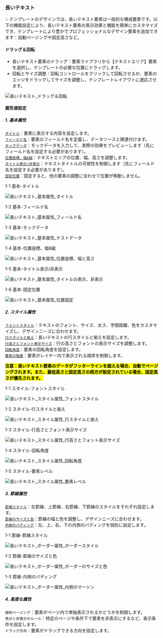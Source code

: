 ### 長いテキスト

<aside>
💡 テンプレートのデザインでは、長いテキスト要素は一般的な構成要素です。以下の機能設定により、長いテキスト要素の表示効果と機能を簡単にカスタマイズでき、テンプレートにより豊かでプロフェッショナルなデザイン要素を追加できます：自動ページングや固定高さなど。
</aside>

#### ドラッグ＆回転

- 長いテキスト要素のドラッグ：要素ライブラリから【テキストエリア】要素を選択し、テンプレートの必要な位置にドラッグします。
- 回転とサイズ調整：回転コントロールをクリックして回転させるか、要素のエッジをドラッグしてサイズを調整し、テンプレートレイアウトに適応させます。

![長いテキスト_ドラッグ＆回転](../_images/jp/長いテキスト_ドラッグ＆回転.gif)

#### 属性値設定

##### 1. 基本属性
[`タイトル`](#longtext-title)：要素に表示する内容を設定します。<br/>
[`フィールド名`](#longtext-field)：要素のフィールド名を定義し、データソースと関連付けます。<br/>
[`モックデータ`](#longtext-test-data)：モックデータを入力して、実際の効果をプレビューします（先にフィールド名を設定する必要があります）。<br/>
[`位置座標、幅&縦`](#longtext-position-width-height)：テキストエリアの位置、幅、高さを調整します。<br/>
[`タイトル表示/非表示`](#longtext-show-title)：テキストタイトルの可視性を制御します（先にフィールド名を設定する必要があります）。<br/>
[`固定位置`](#longtext-position-width-height-fixed)：固定すると、他の要素の調整に合わせて位置が移動しません。<br/>

<div id="longtext-title">
<div style="display: flex;justify-content: left;"><span>1-1 基本-タイトル</span></div>

![長いテキスト_基本属性_タイトル](../_images/jp/長いテキスト_基本属性_タイトル.gif)
</div>

<div id="longtext-field">
<div style="display: flex;justify-content: left;"><span>1-2 基本-フィールド名</span></div>

![長いテキスト_基本属性_フィールド名](../_images/jp/長いテキスト_基本属性_フィールド名.gif)
</div>

<div id="longtext-test-data">
<div style="display: flex;justify-content: left;"><span>1-3 基本-モックデータ</span></div>

![長いテキスト_基本属性_テストデータ](../_images/jp/長いテキスト_基本属性_テストデータ.gif)
</div>

<div id="longtext-position-width-height">
<div style="display: flex;justify-content: left;"><span>1-4 基本-位置座標、幅&縦</span></div>

![長いテキスト_基本属性_位置座標、幅と高さ](../_images/jp/長いテキスト_基本属性_位置座標、幅と高さ.gif)
</div>

<div id="longtext-show-title">
<div style="display: flex;justify-content: left;"><span>1-5 基本-タイトル表示/非表示</span></div>

![長いテキスト_基本属性_タイトルの表示、非表示](../_images/jp/長いテキスト_基本属性_タイトルの表示、非表示.gif)
</div>

<div id="longtext-position-width-height-fixed">
<div style="display: flex;justify-content: left;"><span>1-6 基本-固定位置</span></div>

![長いテキスト_基本属性_位置固定](../_images/jp/長いテキスト_基本属性_位置固定.gif)
</div>

##### 2. スタイル属性
[`フォントスタイル`](#longtext-fonttype)：テキストのフォント、サイズ、太さ、字間距離、色をカスタマイズし、デザインニーズに合わせます。<br/>
[`行スタイルと揃え`](#longtext-backgroundalign)：長いテキストの行スタイルと揃えを設定します。<br/>
[`行高さとフォント表示サイズ`](#longtext-lineheight)：行の高さとフォントの表示サイズを調整します。<br/>
[`回転角度`](#longtext-rotationangle)：要素の回転角度を設定します。<br/>
[`要素の階層`](#longtext-elementlevel)：要素がレイヤー内で表示される順序を制御します。<br/>

<mark>**注意：長いテキスト要素のデータがフッターラインを超える場合、自動でページングされます。また、最低高さと固定高さの両方が設定されている場合、固定高さが優先されます。**</mark>

<div id="longtext-fonttype">
<div style="display: flex;justify-content: left;"><span>1-1 スタイル-フォントスタイル</span></div>

![長いテキスト_スタイル属性_フォントスタイル](../_images/jp/長いテキスト_スタイル属性_フォントスタイル.gif)
</div>

<div id="longtext-backgroundalign">
<div style="display: flex;justify-content: left;"><span>1-2 スタイル-行スタイルと揃え</span></div>

![長いテキスト_スタイル属性_行スタイルと揃え](../_images/jp/長いテキスト_スタイル属性_行スタイルと揃え.gif)
</div>

<div id="longtext-lineheight">
<div style="display: flex;justify-content: left;"><span>1-3 スタイル-行高さとフォント表示サイズ</span></div>

![長いテキスト_スタイル属性_行高さとフォント表示サイズ](../_images/jp/長いテキスト_スタイル属性_行高さとフォント表示サイズ.gif)
</div>

<div id="longtext-rotationangle">
<div style="display: flex;justify-content: left;"><span>1-4 スタイル-回転角度</span></div>

![長いテキスト_スタイル属性_回転角度](../_images/jp/長いテキスト_スタイル属性_回転角度.gif)
</div>

<div id="longtext-elementlevel">
<div style="display: flex;justify-content: left;"><span>1-5 スタイル-要素レベル</span></div>

![長いテキスト_スタイル属性_要素レベル](../_images/jp/長いテキスト_スタイル属性_要素レベル.gif)
</div>

##### 3. 罫線属性
[`罫線スタイル`](#longtext-bordertype)：左罫線、上罫線、右罫線、下罫線のスタイルをそれぞれ設定します。<br/>
[`罫線のサイズと色`](#longtext-bordercolor)：罫線の幅と色を調整し、デザインニーズに合わせます。<br/>
[`内側のパディング`](#longtext-insidemargin)：左、上、右、下の内側のパディングを個別に設定します。<br/>

<div id="longtext-bordertype">
<div style="display: flex;justify-content: left;"><span>1-1 罫線-罫線スタイル</span></div>

![長いテキスト_ボーダー属性_ボーダースタイル](../_images/jp/長いテキスト_ボーダー属性_ボーダースタイル.gif)
</div>

<div id="longtext-bordercolor">
<div style="display: flex;justify-content: left;"><span>1-2 罫線-罫線のサイズと色</span></div>

![長いテキスト_ボーダー属性_ボーダーのサイズと色](../_images/jp/長いテキスト_ボーダー属性_ボーダーのサイズと色.gif)
</div>

<div id="longtext-insidemargin">
<div style="display: flex;justify-content: left;"><span>1-3 罫線-内側のパディング</span></div>

![長いテキスト_ボーダー属性_内側のマージン](../_images/jp/長いテキスト_ボーダー属性_内側のマージン.gif)
</div>

##### 4. 高度な属性

`強制ページング`：要素がページ内で単独表示されるかどうかを制御します。<br/>
`表示と非表示のルール`：特定のページや条件下で要素を非表示にするなど、表示条件を設定します。<br/>
`ドラッグ方向`：要素がドラッグできる方向を設定します。<br/>
